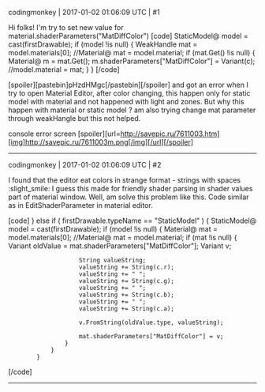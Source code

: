 codingmonkey | 2017-01-02 01:06:09 UTC | #1

Hi folks!
I'm try to set new value for material.shaderParameters("MatDiffColor") 
[code]
                StaticModel@ model = cast<StaticModel>(firstDrawable);
                if (model !is null) 
                {
                    WeakHandle mat = model.materials[0];
                    //Material@ mat = model.material;
                    if (mat.Get() !is null) 
                    {
                        Material@ m = mat.Get();
                        m.shaderParameters["MatDiffColor"] = Variant(c);
                        //model.material = mat;
                    }
                }
[/code]

[spoiler][pastebin]pHzdHMgc[/pastebin][/spoiler]
and got an error when I try to open Material Editor, after color changing, this happen only for static model with material and not happened with light and zones. But why this happen with material or static model ? am also trying change mat parameter  through weakHangle but this not helped.

console error screen
[spoiler][url=http://savepic.ru/7611003.htm][img]http://savepic.ru/7611003m.png[/img][/url][/spoiler]

-------------------------

codingmonkey | 2017-01-02 01:06:09 UTC | #2

I found that the editor eat colors in strange format - strings with spaces :slight_smile: I guess this made for friendly shader parsing in shader values part of material window.
Well, am solve this problem like this. Code similar as in EditShaderParameter in material editor. 

[code]
            }
            else if ( firstDrawable.typeName == "StaticModel" )
            {
                StaticModel@ model = cast<StaticModel>(firstDrawable);
                if (model !is null)
                {
                    Material@ mat = model.materials[0];
                    //Material@ mat = model.material;
                    if (mat !is null)
                    {
                        Variant oldValue = mat.shaderParameters["MatDiffColor"];
                        Variant v;
                        
                        String valueString;
                        valueString += String(c.r);
                        valueString += " ";
                        valueString += String(c.g);
                        valueString += " ";
                        valueString += String(c.b);
                        valueString += " ";
                        valueString += String(c.a);
                            
                        v.FromString(oldValue.type, valueString);
                        
                        mat.shaderParameters["MatDiffColor"] = v;
                    }
                }
            }
[/code]

-------------------------

